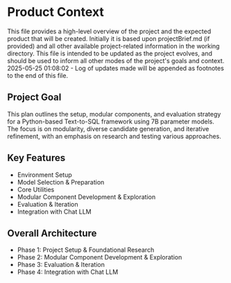 # Product Context

This file provides a high-level overview of the project and the expected product that will be created. Initially it is based upon projectBrief.md (if provided) and all other available project-related information in the working directory. This file is intended to be updated as the project evolves, and should be used to inform all other modes of the project's goals and context.
2025-05-25 01:08:02 - Log of updates made will be appended as footnotes to the end of this file.

## Project Goal

This plan outlines the setup, modular components, and evaluation strategy for a Python-based Text-to-SQL framework using 7B parameter models. The focus is on modularity, diverse candidate generation, and iterative refinement, with an emphasis on research and testing various approaches.

## Key Features

* Environment Setup
* Model Selection & Preparation
* Core Utilities
* Modular Component Development & Exploration
* Evaluation & Iteration
* Integration with Chat LLM

## Overall Architecture

* Phase 1: Project Setup & Foundational Research
* Phase 2: Modular Component Development & Exploration
* Phase 3: Evaluation & Iteration
* Phase 4: Integration with Chat LLM